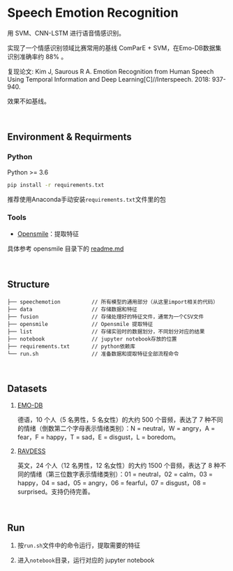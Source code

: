 # Speech Emotion Recognition 

用 SVM、CNN-LSTM 进行语音情感识别。

实现了一个情感识别领域比赛常用的基线 ComParE + SVM，在Emo-DB数据集识别准确率约 88% 。

复现论文: Kim J, Saurous R A. Emotion Recognition from Human Speech Using Temporal Information and Deep Learning[C]//Interspeech. 2018: 937-940.

效果不如基线。

&nbsp;

## Environment & Requirments

### Python

Python >= 3.6

```bash
pip install -r requirements.txt
```

推荐使用Anaconda手动安装`requirements.txt`文件里的包

### Tools

- [Opensmile](https://github.com/naxingyu/opensmile)：提取特征

具体参考 opensmile 目录下的 [readme.md](https://github.com/hellolzc/dementia_bank/tree/master/opensmile/scripts)

&nbsp;


## Structure

```
├── speechemotion          // 所有模型的通用部分（从这里import相关的代码）
├── data                   // 存储数据和特征
├── fusion                 // 存储处理好的特征文件，通常为一个CSV文件
├── opensmile              // Opensmile 提取特征
├── list                   // 存储实验时的数据划分，不同划分对应的结果
├── notebook               // jupyter notebook存放的位置
├── requirements.txt       // python依赖库
└── run.sh                 // 准备数据和提取特征全部流程命令
```

&nbsp;


## Datasets

1. [EMO-DB](http://www.emodb.bilderbar.info/download/)

   德语，10 个人（5 名男性，5 名女性）的大约 500 个音频，表达了 7 种不同的情绪（倒数第二个字母表示情绪类别）：N = neutral，W = angry，A = fear，F = happy，T = sad，E = disgust，L = boredom。

2. [RAVDESS](https://zenodo.org/record/1188976)

   英文，24 个人（12 名男性，12 名女性）的大约 1500 个音频，表达了 8 种不同的情绪（第三位数字表示情绪类别）：01 = neutral，02 = calm，03 = happy，04 = sad，05 = angry，06 = fearful，07 = disgust，08 = surprised。支持仍待完善。

&nbsp;

## Run

1. 按`run.sh`文件中的命令运行，提取需要的特征

2. 进入`notebook`目录，运行对应的 jupyter notebook
